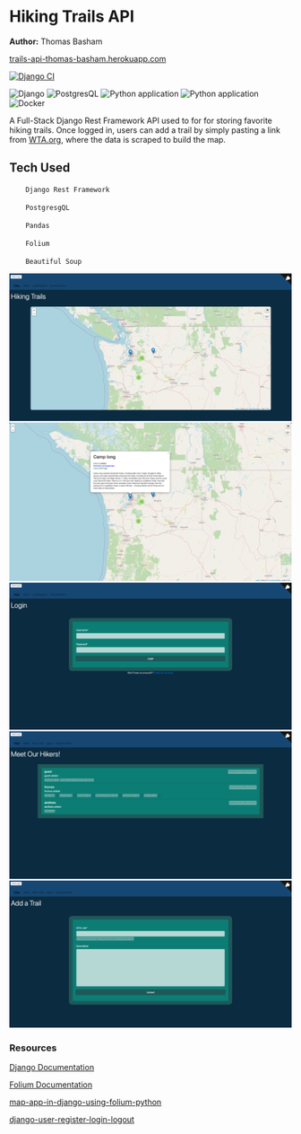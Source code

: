 # Hiking Trails API

**Author:** Thomas Basham

[trails-api-thomas-basham.herokuapp.com](https://trails-api-thomas-basham.herokuapp.com)

[![Django CI](https://github.com/Thomas-Basham/hiking-trails-api/actions/workflows/django.yml/badge.svg?branch=main)](https://github.com/Thomas-Basham/hiking-trails-api/actions/workflows/django.yml)

![Django](https://img.shields.io/badge/Django-092E20?style=for-the-badge&logo=django&logoColor=white)
![PostgresQL](https://img.shields.io/badge/PostgreSQL-316192?style=for-the-badge&logo=postgresql&logoColor=white)
![Python application](https://img.shields.io/badge/Heroku-430098?style=for-the-badge&logo=heroku&logoColor=white)
![Python application](https://img.shields.io/badge/Bootstrap-563D7C?style=for-the-badge&logo=bootstrap&logoColor=white)
![Docker](https://img.shields.io/badge/docker-%230db7ed.svg?style=for-the-badge&logo=docker&logoColor=white)

A Full-Stack Django Rest Framework API used to for for storing favorite hiking trails.
Once logged in, users can add a trail by simply pasting a link from [WTA.org](https://www.wta.org),
where the data is scraped to build the map.

## Tech Used

        Django Rest Framework

        PostgresgQL

        Pandas
        
        Folium

        Beautiful Soup

<img alt="snap shot" src="static/images/snapshots/snapshot1.png" />
<img alt="snap shot" src="static/images/snapshots/snapshot2.png" />
<img alt="snap shot" src="static/images/snapshots/snapshot4.png" />
<img alt="snap shot" src="static/images/snapshots/snapshot3.png" />
<img alt="snap shot" src="static/images/snapshots/snapshot5.png" />

### Resources

[Django Documentation](https://docs.djangoproject.com/en/4.1/#getting-help)

[Folium Documentation](https://python-visualization.github.io/folium/)

[map-app-in-django-using-folium-python](https://medium.com/@carlosmarcano2704/a-map-app-in-django-using-folium-python-5a63dd72524d)

[django-user-register-login-logout](https://ordinarycoders.com/blog/article/django-user-register-login-logout)
